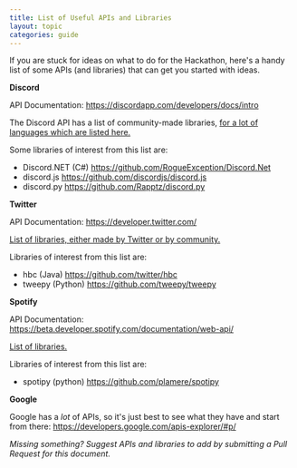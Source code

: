 ```yaml
---
title: List of Useful APIs and Libraries
layout: topic
categories: guide
---
```


If you are stuck for ideas on what to do for the Hackathon,
here's a handy list of some APIs (and libraries) that
can get you started with ideas.

**Discord**

API Documentation: https://discordapp.com/developers/docs/intro

The Discord API has a list of community-made libraries,
[for a lot of languages which are listed here.](https://discordapp.com/developers/docs/topics/community-resources)

Some libraries of interest from this list are:

- Discord.NET (C#) https://github.com/RogueException/Discord.Net
- discord.js https://github.com/discordjs/discord.js
- discord.py https://github.com/Rapptz/discord.py

**Twitter**

API Documentation: https://developer.twitter.com/

[List of libraries, either made by Twitter or by community.](https://developer.twitter.com/en/docs/developer-utilities/twitter-libraries)

Libraries of interest from this list are:

- hbc (Java) https://github.com/twitter/hbc
- tweepy (Python) https://github.com/tweepy/tweepy

**Spotify**

API Documentation: https://beta.developer.spotify.com/documentation/web-api/

[List of libraries.](https://beta.developer.spotify.com/documentation/web-api/libraries/)

Libraries of interest from this list are:

- spotipy (python) https://github.com/plamere/spotipy

**Google**

Google has a _lot_ of APIs, so it's just best to see what they have and start
from there: https://developers.google.com/apis-explorer/#p/


_Missing something? Suggest APIs and libraries to add by submitting a Pull
Request for this document._

